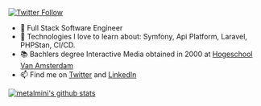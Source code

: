 <p>
  <a href="(https://twitter.com/metalmini">
    <img alt="Twitter Follow" src="https://img.shields.io/twitter/follow/valentinsilves?label=Follow&logo=twitter">
  </a>
</p>

- 🔭 Full Stack Software Engineer
- 🌱 Technologies I love to learn about: Symfony, Api Platform, Laravel, PHPStan, CI/CD.
- 📚 Bachlers degree Interactive Media obtained in 2000 at [Hogeschool Van Amsterdam](https://www.cmd-amsterdam.nl/)
- 📫 Find me on [Twitter](https://twitter.com/metalmini) and [LinkedIn](https://www.linkedin.com/in/michaelschouman/)

[![metalmini's github stats](https://github-readme-stats.vercel.app/api?username=metalmini&count_private=1)](https://github.com/metalmini)
